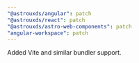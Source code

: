 ```yaml
---
"@astrouxds/angular": patch
"@astrouxds/react": patch
"@astrouxds/astro-web-components": patch
"angular-workspace": patch
---
```


Added Vite and similar bundler support.
